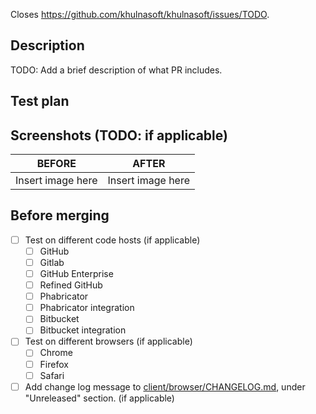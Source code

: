 
Closes https://github.com/khulnasoft/khulnasoft/issues/TODO.

## Description

TODO: Add a brief description of what PR includes.

## Test plan

<!--
  As part of SOC2/GN-104 and SOC2/GN-105 requirements, all pull requests are REQUIRED to
  provide a "test plan". A test plan is a loose explanation of what you have done or
  implemented to test this, as outlined in our Testing principles and guidelines:
  https://docs.khulnasoft.com/dev/background-information/testing_principles
  Write your test plan here after the "## Test plan" header.
-->

## Screenshots (TODO: if applicable)
| BEFORE             | AFTER             |
:-------------------------:|:-------------------------:
Insert image here | Insert image here  

## Before merging

- [ ] Test on different code hosts (if applicable)
    - [ ] GitHub
    - [ ] Gitlab
    - [ ] GitHub Enterprise
    - [ ] Refined GitHub
    - [ ] Phabricator
    - [ ] Phabricator integration
    - [ ] Bitbucket
    - [ ] Bitbucket integration

- [ ] Test on different browsers (if applicable)
    - [ ] Chrome
    - [ ] Firefox
    - [ ] Safari
- [ ] Add change log message to [client/browser/CHANGELOG.md](./client/browser/CHANGELOG.md), under "Unreleased" section. (if applicable)
